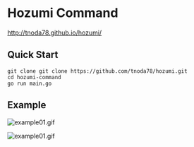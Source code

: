 # Hozumi Command

http://tnoda78.github.io/hozumi/

## Quick Start

```
git clone git clone https://github.com/tnoda78/hozumi.git
cd hozumi-command
go run main.go
```

## Example

![example01.gif](http://tnoda78.github.io/hozumi/images/example01.gif)

![example01.gif](http://tnoda78.github.io/hozumi/images/example02.gif)

